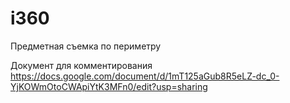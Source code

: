# i360
Предметная съемка по периметру

Документ для комментирования
https://docs.google.com/document/d/1mT125aGub8R5eLZ-dc_0-YjKOWmOtoCWApiYtK3MFn0/edit?usp=sharing

